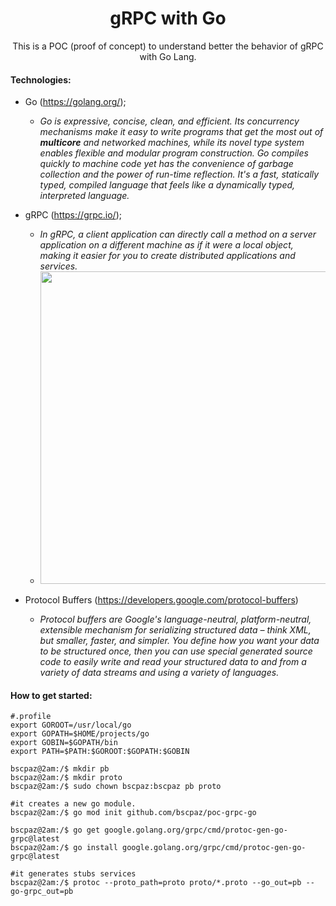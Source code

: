 <h1 align="center">gRPC with Go</h1>
<p align="center">This is a POC (proof of concept) to understand better the behavior of gRPC with Go Lang.</p>


#### Technologies:

* Go (https://golang.org/);
  * _Go is expressive, concise, clean, and efficient. Its concurrency mechanisms make it easy to write programs that get the most out of **multicore** and networked machines, while its novel type system enables flexible and modular program construction. Go compiles quickly to machine code yet has the convenience of garbage collection and the power of run-time reflection. It's a fast, statically typed, compiled language that feels like a dynamically typed, interpreted language._


* gRPC (https://grpc.io/);
  * _In gRPC, a client application can directly call a method on a server application on a different machine as if it were a local object, making it easier for you to create distributed applications and services._
  * <img src="https://user-images.githubusercontent.com/9732874/142056444-3b1efa74-dc2e-4ff1-a58c-397063d63922.png" width="500"/>


* Protocol Buffers (https://developers.google.com/protocol-buffers)
  * _Protocol buffers are Google's language-neutral, platform-neutral, extensible mechanism for serializing structured data – think XML, but smaller, faster, and simpler. You define how you want your data to be structured once, then you can use special generated source code to easily write and read your structured data to and from a variety of data streams and using a variety of languages._

#### How to get started:

```console
#.profile
export GOROOT=/usr/local/go
export GOPATH=$HOME/projects/go
export GOBIN=$GOPATH/bin
export PATH=$PATH:$GOROOT:$GOPATH:$GOBIN
```

```console
bscpaz@2am:/$ mkdir pb
bscpaz@2am:/$ mkdir proto 
bscpaz@2am:/$ sudo chown bscpaz:bscpaz pb proto

#it creates a new go module.
bscpaz@2am:/$ go mod init github.com/bscpaz/poc-grpc-go

bscpaz@2am:/$ go get google.golang.org/grpc/cmd/protoc-gen-go-grpc@latest
bscpaz@2am:/$ go install google.golang.org/grpc/cmd/protoc-gen-go-grpc@latest

#it generates stubs services
bscpaz@2am:/$ protoc --proto_path=proto proto/*.proto --go_out=pb --go-grpc_out=pb
```


 

